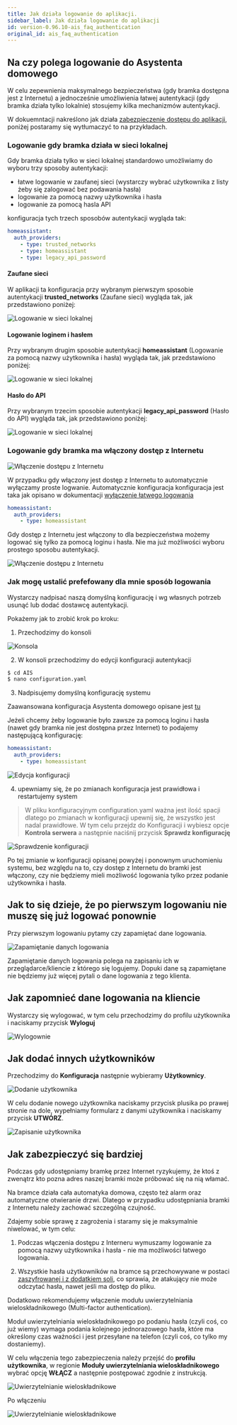 ```yaml
---
title: Jak działa logowanie do aplikacji.
sidebar_label: Jak działa logowanie do aplikacji
id: version-0.96.10-ais_faq_authentication
original_id: ais_faq_authentication
---
```


## Na czy polega logowanie do Asystenta domowego

W celu zepewnienia maksymalnego bezpieczeństwa (gdy bramka dostępna jest z Internetu) a jednocześnie umożliwienia łatwej autentykacji (gdy bramka działa tylko lokalnie) stosujemy kilka mechanizmów autentykacji.

W dokuemntacji nakreślono jak działa [zabezpieczenie dostępu do aplikacji](/AIS-docs/docs/en/ais_bramka_remote_www_index.html#zabezpieczenie-dost%C4%99pu-do-aplikacji), poniżej postaramy się wytłumaczyć to na przykładach.


### Logowanie gdy bramka działa w sieci lokalnej

Gdy bramka działa tylko w sieci lokalnej standardowo umożliwiamy do wyboru trzy sposoby autentykacji:
- łatwe logowanie w zaufanej sieci (wystarczy wybrać użytkownika z listy żeby się zalogować bez podawania hasła)
- logowanie za pomocą nazwy użytkownika i hasła
- logowanie za pomocą hasla API

konfiguracja tych trzech sposobów autentykacji wygląda tak:

```yaml
homeassistant:
  auth_providers:
    - type: trusted_networks
    - type: homeassistant
    - type: legacy_api_password
```

#### Zaufane sieci

W aplikacji ta konfiguracja przy wybranym pierwszym sposobie autentykacji **trusted_networks** (Zaufane sieci) wygląda tak, jak przedstawiono poniżej:

![Logowanie w sieci lokalnej](/AIS-docs/img/en/faq/auth_trusted_networks.png)

#### Logowanie loginem i hasłem

Przy wybranym drugim sposobie autentykacji **homeassistant** (Logowanie za pomocą nazwy użytkownika i hasła) wygląda tak, jak przedstawiono poniżej:

![Logowanie w sieci lokalnej](/AIS-docs/img/en/faq/auth_homeassistant.png)

#### Hasło do API

Przy wybranym trzecim sposobie autentykacji **legacy_api_password** (Hasło do API) wygląda tak, jak przedstawiono poniżej:

![Logowanie w sieci lokalnej](/AIS-docs/img/en/faq/auth_legacy_api_password.png)


### Logowanie gdy bramka ma włączony dostęp z Internetu


![Włączenie dostępu z Internetu](/AIS-docs/img/en/faq/access_form_internet.png)

W przypadku gdy włączony jest dostęp z Internetu to automatycznie wyłączamy proste logwanie. Automatycznie konfiguracja konfiguracja jest taka jak opisano w dokumentacji [wyłączenie łatwego logowania](/AIS-docs/docs/en/ais_bramka_remote_www_index.html#wy%C5%82%C4%85czenie-%C5%82atwego-logowania)

```yaml
homeassistant:
  auth_providers:
    - type: homeassistant
```
Gdy dostęp z Internetu jest włączony to dla bezpieczeństwa możemy logować się tylko za pomocą loginu i hasła. Nie ma już możliwości wyboru prostego sposobu autentykacji.

![Włączenie dostępu z Internetu](/AIS-docs/img/en/faq/auth_access_form_internet_on.png)


### Jak mogę ustalić prefefowany dla mnie sposób logowania

Wystarczy nadpisać naszą domyślną konfigurację i wg własnych potrzeb usunąć lub dodać dostawcę autentykacji.

Pokażemy jak to zrobić krok po kroku:

1. Przechodzimy do konsoli

![Konsola](/AIS-docs/img/en/faq/go_to_console.png)

2. W konsoli przechodzimy do edycji konfiguracji autentykacji

```bash
$ cd AIS
$ nano configuration.yaml  
```

3. Nadpisujemy domyślną konfigurację systemu

Zaawansowana konfiguracja Asystenta domowego opisane jest [tu](AIS-docs/docs/en/ais_gate_faq_config_yaml.html#plik-konfiguracyjny-configurationyaml)

Jeżeli chcemy żeby logowanie było zawsze za pomocą loginu i hasła (nawet gdy bramka nie jest dostępna przez Internet) to podajemy następującą konfigurację:

```yaml
homeassistant:
  auth_providers:
    - type: homeassistant
```

![Edycja konfiguracji](/AIS-docs/img/en/faq/edit_configuration.png)


4. upewniamy się, że po zmianach konfiguracja jest prawidłowa i restartujemy system

> W pliku konfiguracyjnym configuration.yaml ważna jest ilość spacji dlatego po zmianach w konfiguracji upewnij się, że wszystko jest nadal prawidłowe. W tym celu przejdz do Konfiguracji i wybiesz opcje **Kontrola serwera** a następnie naciśnij przycisk **Sprawdz konfigurację**

![Sprawdzenie konfiguracji](/AIS-docs/img/en/faq/reload_config.png)


Po tej zmianie w konfiguracji opisanej powyżej i ponownym uruchomieniu systemu, bez względu na to, czy dostęp z Internetu do bramki jest włączony, czy nie będziemy mieli możliwość logowania tylko przez podanie użytkownika i hasła.


## Jak to się dzieje, że po pierwszym logowaniu nie muszę się już logować ponownie

Przy pierwszym logowaniu pytamy czy zapamiętać dane logowania.

![Zapamiętanie danych logowania](/AIS-docs/img/en/faq/remember_auth.png)

Zapamiętanie danych logowania polega na zapisaniu ich w przeglądarce/kliencie z którego się logujemy. Dopuki dane są zapamiętane nie będziemy już więcej pytali o dane logowania z tego klienta.

## Jak zapomnieć dane logowania na kliencie

Wystarczy się wylogować, w tym celu przechodzimy do profilu użytkownika i naciskamy przycisk **Wyloguj**

![Wylogownie](/AIS-docs/img/en/faq/logaut.png)


## Jak dodać innych użytkowników

Przechodzimy do **Konfiguracja** następnie wybieramy **Użytkownicy**.

![Dodanie użytkownika](/AIS-docs/img/en/faq/add_user.png)

W celu dodanie nowego użytkownika naciskamy przycisk plusika po prawej stronie na dole, wypełniamy formularz z danymi użytkownika i naciskamy przycisk **UTWÓRZ**.

![Zapisanie użytkownika](/AIS-docs/img/en/faq/add_user_save.png)


## Jak zabezpieczyć się bardziej

Podczas gdy udostępniamy bramkę przez Internet ryzykujemy, że ktoś z zwenątrz kto pozna adres naszej bramki może próbować się na nią włamać.

Na bramce działa cała automatyka domowa, często też alarm oraz automatyczne otwieranie drzwi. Dlatego w przypadku udostępniania bramki z Internetu należy zachować szczególną czujność.

Zdajemy sobie sprawę z zagrożenia i staramy się je maksymalnie niwelować, w tym celu:

1. Podczas włączenia dostępu z Interneru wymuszamy logowanie za pomocą nazwy użytkownika i hasła - nie ma możliwości łatwego logowania.

2. Wszystkie hasła użytkowników na bramce są przechowywane w postaci [zaszyfrowanej i z dodatkiem soli](https://pl.wikipedia.org/wiki/S%C3%B3l_(kryptografia)), co sprawia, że atakujący nie może odczytać hasła, nawet jeśli ma dostęp do pliku.

Dodatkowo rekomendujemy włączenie modułu uwierzytelniania wieloskładnikowego (Multi-factor authentication).

Moduł uwierzytelniania wieloskładnikowego po podaniu hasła (czyli coś, co już wiemy) wymaga podania kolejnego jednorazowego hasła, które ma określony czas ważności i jest przesyłane na telefon (czyli coś, co tylko my dostaniemy).

W celu włączenia tego zabezpieczenia należy przejść do **profilu użytkownika**, w regionie **Moduły uwierzytelniania wieloskładnikowego** wybrać opcję **WŁĄCZ** a następnie postępować zgodnie z instrukcją.


![Uwierzytelnianie wieloskładnikowe](/AIS-docs/img/en/faq/auth_mfa_2.png)


Po włączeniu 

![Uwierzytelnianie wieloskładnikowe](/AIS-docs/img/en/faq/auth_mfa_mob.png)
